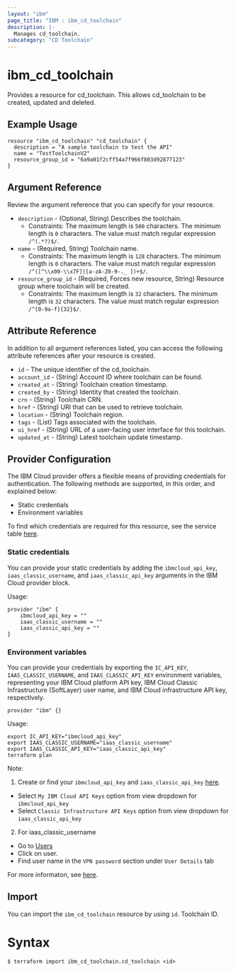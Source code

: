 ```yaml
---
layout: "ibm"
page_title: "IBM : ibm_cd_toolchain"
description: |-
  Manages cd_toolchain.
subcategory: "CD Toolchain"
---
```


# ibm_cd_toolchain

Provides a resource for cd_toolchain. This allows cd_toolchain to be created, updated and deleted.

## Example Usage

```hcl
resource "ibm_cd_toolchain" "cd_toolchain" {
  description = "A sample toolchain to test the API"
  name = "TestToolchainV2"
  resource_group_id = "6a9a01f2cff54a7f966f803d92877123"
}
```

## Argument Reference

Review the argument reference that you can specify for your resource.

* `description` - (Optional, String) Describes the toolchain.
  * Constraints: The maximum length is `500` characters. The minimum length is `0` characters. The value must match regular expression `/^(.*?)$/`.
* `name` - (Required, String) Toolchain name.
  * Constraints: The maximum length is `128` characters. The minimum length is `0` characters. The value must match regular expression `/^([^\\x00-\\x7F]|[a-zA-Z0-9-._ ])+$/`.
* `resource_group_id` - (Required, Forces new resource, String) Resource group where toolchain will be created.
  * Constraints: The maximum length is `32` characters. The minimum length is `32` characters. The value must match regular expression `/^[0-9a-f]{32}$/`.

## Attribute Reference

In addition to all argument references listed, you can access the following attribute references after your resource is created.

* `id` - The unique identifier of the cd_toolchain.
* `account_id` - (String) Account ID where toolchain can be found.
* `created_at` - (String) Toolchain creation timestamp.
* `created_by` - (String) Identity that created the toolchain.
* `crn` - (String) Toolchain CRN.
* `href` - (String) URI that can be used to retrieve toolchain.
* `location` - (String) Toolchain region.
* `tags` - (List) Tags associated with the toolchain.
* `ui_href` - (String) URL of a user-facing user interface for this toolchain.
* `updated_at` - (String) Latest toolchain update timestamp.

## Provider Configuration

The IBM Cloud provider offers a flexible means of providing credentials for authentication. The following methods are supported, in this order, and explained below:

- Static credentials
- Environment variables

To find which credentials are required for this resource, see the service table [here](https://cloud.ibm.com/docs/ibm-cloud-provider-for-terraform?topic=ibm-cloud-provider-for-terraform-provider-reference#required-parameters).

### Static credentials

You can provide your static credentials by adding the `ibmcloud_api_key`, `iaas_classic_username`, and `iaas_classic_api_key` arguments in the IBM Cloud provider block.

Usage:
```
provider "ibm" {
    ibmcloud_api_key = ""
    iaas_classic_username = ""
    iaas_classic_api_key = ""
}
```

### Environment variables

You can provide your credentials by exporting the `IC_API_KEY`, `IAAS_CLASSIC_USERNAME`, and `IAAS_CLASSIC_API_KEY` environment variables, representing your IBM Cloud platform API key, IBM Cloud Classic Infrastructure (SoftLayer) user name, and IBM Cloud infrastructure API key, respectively.

```
provider "ibm" {}
```

Usage:
```
export IC_API_KEY="ibmcloud_api_key"
export IAAS_CLASSIC_USERNAME="iaas_classic_username"
export IAAS_CLASSIC_API_KEY="iaas_classic_api_key"
terraform plan
```

Note:

1. Create or find your `ibmcloud_api_key` and `iaas_classic_api_key` [here](https://cloud.ibm.com/iam/apikeys).
  - Select `My IBM Cloud API Keys` option from view dropdown for `ibmcloud_api_key`
  - Select `Classic Infrastructure API Keys` option from view dropdown for `iaas_classic_api_key`
2. For iaas_classic_username
  - Go to [Users](https://cloud.ibm.com/iam/users)
  - Click on user.
  - Find user name in the `VPN password` section under `User Details` tab

For more informaton, see [here](https://registry.terraform.io/providers/IBM-Cloud/ibm/latest/docs#authentication).

## Import

You can import the `ibm_cd_toolchain` resource by using `id`. Toolchain ID.

# Syntax
```
$ terraform import ibm_cd_toolchain.cd_toolchain <id>
```
